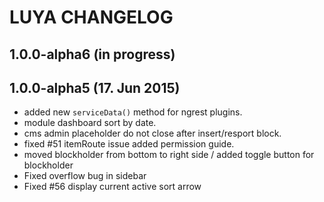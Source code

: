 LUYA CHANGELOG
==============

1.0.0-alpha6 (in progress)
--------------------------

1.0.0-alpha5 (17. Jun 2015)
-------------------------------
- added new `serviceData()` method for ngrest plugins.
- module dashboard sort by date.
- cms admin placeholder do not close after insert/resport block.
- fixed #51 itemRoute issue added permission guide.
- moved blockholder from bottom to right side / added toggle button for blockholder
- Fixed overflow bug in sidebar
- Fixed #56 display current active sort arrow